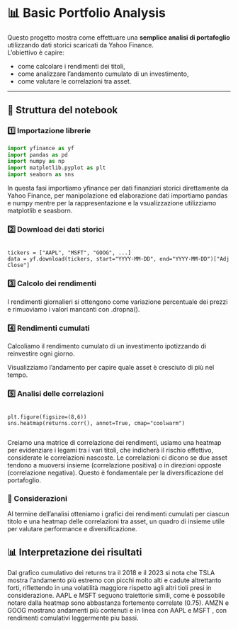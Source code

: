 # 📊 Basic Portfolio Analysis

Questo progetto mostra come effettuare una **semplice analisi di portafoglio** utilizzando dati storici scaricati da Yahoo Finance.  
L’obiettivo è capire:
- come calcolare i rendimenti dei titoli,
- come analizzare l’andamento cumulato di un investimento,
- come valutare le correlazioni tra asset.

---

## 📖 Struttura del notebook

### 1️⃣ Importazione librerie
```python
import yfinance as yf
import pandas as pd
import numpy as np
import matplotlib.pyplot as plt
import seaborn as sns

```
In questa fasi importiamo yfinance per dati finanziari storici direttamente da Yahoo Finance, per manipolazione ed elaborazione dati importiamo pandas e numpy mentre per la rappresentazione e la vsualizzazione utilizziamo matplotlib e seasborn.



### 2️⃣ Download dei dati storici

```

tickers = ["AAPL", "MSFT", "GOOG", ...]
data = yf.download(tickers, start="YYYY-MM-DD", end="YYYY-MM-DD")["Adj Close"]

```


### 3️⃣ Calcolo dei rendimenti

I rendimenti giornalieri si ottengono come variazione percentuale dei prezzi e rimuoviamo i valori mancanti con .dropna().



### 4️⃣ Rendimenti cumulati

Calcoliamo il rendimento cumulato di un investimento ipotizzando di reinvestire ogni giorno.

Visualizziamo l’andamento per capire quale asset è cresciuto di più nel tempo.


### 5️⃣ Analisi delle correlazioni


```

plt.figure(figsize=(8,6))
sns.heatmap(returns.corr(), annot=True, cmap="coolwarm")


```

Creiamo una matrice di correlazione dei rendimenti, usiamo una heatmap per evidenziare i legami tra i vari titoli, che indicherà il rischio effettivo, considerate le correlazioni nascoste.
Le correlazioni ci dicono se due asset tendono a muoversi insieme (correlazione positiva) o in direzioni opposte (correlazione negativa).
Questo è fondamentale per la diversificazione del portafoglio.



### 📜 Considerazioni 

Al termine dell’analisi otteniamo i grafici dei rendimenti cumulati per ciascun titolo e una heatmap delle correlazioni tra asset, un quadro di insieme utile per valutare performance e diversificazione.



## 📊 Interpretazione dei risultati 

Dal grafico cumulativo dei returns tra il 2018 e il 2023 si nota che TSLA mostra l'andamento più
estremo con picchi molto alti e cadute altrettanto forti, riflettendo in una volatilità maggiore rispetto agli altri tioli presi in considerazione.
AAPL e MSFT seguono traiettorie simili, come è possobile notare dalla heatmap sono abbastanza fortemente correlate (0.75).
AMZN e GOOG  mostrano andamenti più contenuti  e in linea con AAPL e MSFT , con rendimenti comulativi leggermente piu bassi. 




























